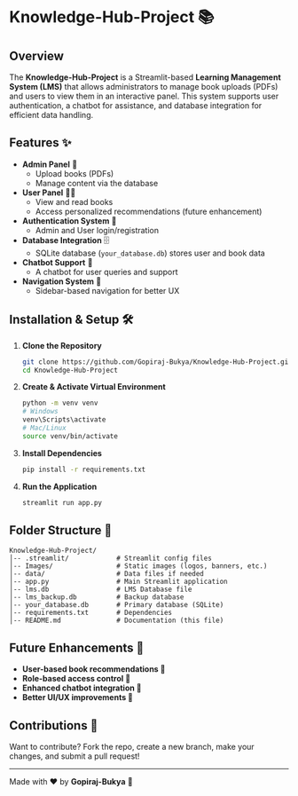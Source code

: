 # Knowledge-Hub-Project 📚

## Overview
The **Knowledge-Hub-Project** is a Streamlit-based **Learning Management System (LMS)** that allows administrators to manage book uploads (PDFs) and users to view them in an interactive panel. This system supports user authentication, a chatbot for assistance, and database integration for efficient data handling.

## Features ✨
- **Admin Panel** 📑  
  - Upload books (PDFs)
  - Manage content via the database  
- **User Panel** 👨‍🎓  
  - View and read books
  - Access personalized recommendations (future enhancement)
- **Authentication System** 🔐  
  - Admin and User login/registration
- **Database Integration** 🗄  
  - SQLite database (`your_database.db`) stores user and book data
- **Chatbot Support** 🤖  
  - A chatbot for user queries and support
- **Navigation System** 🧭  
  - Sidebar-based navigation for better UX

## Installation & Setup 🛠
1. **Clone the Repository**
   ```sh
   git clone https://github.com/Gopiraj-Bukya/Knowledge-Hub-Project.git
   cd Knowledge-Hub-Project
   ```
2. **Create & Activate Virtual Environment**
   ```sh
   python -m venv venv
   # Windows
   venv\Scripts\activate
   # Mac/Linux
   source venv/bin/activate
   ```
3. **Install Dependencies**
   ```sh
   pip install -r requirements.txt
   ```
4. **Run the Application**
   ```sh
   streamlit run app.py
   ```

## Folder Structure 📂
```
Knowledge-Hub-Project/
│-- .streamlit/            # Streamlit config files
│-- Images/                # Static images (logos, banners, etc.)
│-- data/                  # Data files if needed
│-- app.py                 # Main Streamlit application
│-- lms.db                 # LMS Database file
│-- lms_backup.db          # Backup database
│-- your_database.db       # Primary database (SQLite)
│-- requirements.txt       # Dependencies
│-- README.md              # Documentation (this file)
```

## Future Enhancements 🚀
- **User-based book recommendations 📖**
- **Role-based access control 🔑**
- **Enhanced chatbot integration 🤖**
- **Better UI/UX improvements 🎨**

## Contributions 🤝
Want to contribute? Fork the repo, create a new branch, make your changes, and submit a pull request!



---
Made with ❤️ by **Gopiraj-Bukya** 🚀

